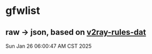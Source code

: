 # gfwlist
## raw -> json, based on [v2ray-rules-dat](https://github.com/Loyalsoldier/v2ray-rules-dat)
Sun Jan 26 06:00:47 AM CST 2025

